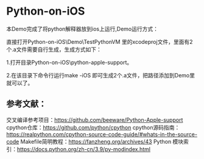 # Python-on-iOS

本Demo完成了将python解释器放到ios上运行,Demo运行方式：

直接打开Python-on-iOS\Demo\TestPythonVM 里的xcodeproj文件，里面有2个.a文件需要自行生成，生成方式如下：

1.打开目录Python-on-iOS\python-apple-support。

2.在该目录下命令行运行make -iOS 即可生成2个.a文件，把路径添加到Demo里就可以了。





## 参考文献：

交叉编译参考项目：https://github.com/beeware/Python-Apple-support
cpython仓库：https://github.com/python/cpython
cpython源码指南：https://realpython.com/cpython-source-code-guide/#whats-in-the-source-code
Makefile简明教程：https://fanzheng.org/archives/43
Python 模块索引：https://docs.python.org/zh-cn/3.9/py-modindex.html
